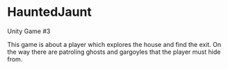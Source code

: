 # HauntedJaunt
Unity Game #3

This game is about a player which explores the house and find the exit.
On the way there are patroling ghosts and gargoyles that the player must hide from.
